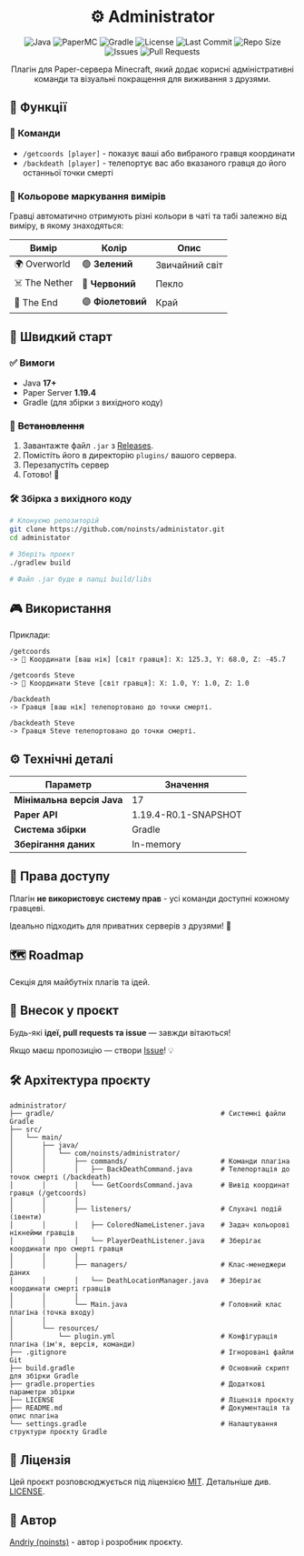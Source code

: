 <div align="center">

# ⚙️ Administrator

![Java](https://img.shields.io/badge/Java-17%2B-orange?logo=openjdk&logoColor=white)
![PaperMC](https://img.shields.io/badge/Paper-1.19.4-blue?logo=minecraft&logoColor=white)
![Gradle](https://img.shields.io/badge/Gradle-Build-success?logo=gradle&logoColor=white&color=02303A)
![License](https://img.shields.io/github/license/noinsts/administrator?color=brightgreen)
![Last Commit](https://img.shields.io/github/last-commit/noinsts/administrator?logo=github&color=blueviolet)
![Repo Size](https://img.shields.io/github/repo-size/noinsts/administrator?color=teal)
![Issues](https://img.shields.io/github/issues/noinsts/administrator?color=yellow)
![Pull Requests](https://img.shields.io/github/issues-pr/noinsts/administrator?color=lightblue)

Плагін для Paper-сервера Minecraft, який додає корисні адміністративні команди та візуальні покращення для виживання з друзями.

</div>

## 🧩 Функції

### 📍 Команди

- `/getcoords [player]` - показує ваші або вибраного гравця координати 
- `/backdeath [player]` - телепортує вас або вказаного гравця до його останньої точки смерті

### 🎨 Кольорове маркування вимірів

Гравці автоматично отримують різні кольори в чаті та табі залежно від виміру, в якому знаходяться:

| Вимір         | Колір              | Опис           |
|---------------|--------------------|----------------|
| 🌍 Overworld  | 🟢 **Зелений**     | Звичайний світ |
| ☠️ The Nether | 🔴 **Червоний**    | Пекло          |
| 🌌 The End    | 🟣 **Фіолетовий**  | Край           |

## 🚀 Швидкий старт

### ✅ Вимоги

- Java **17+**
- Paper Server **1.19.4**
- Gradle (для збірки з вихідного коду)

### 💾 ~~Встановлення~~

1. Завантажте файл `.jar` з [Releases](https://github.com/noinsts/administrator/releases).
2. Помістіть його в директорію `plugins/` вашого сервера.
3. Перезапустіть сервер
4. Готово! 🎉

### 🛠 Збірка з вихідного коду

```bash
# Клонуємо репозиторій
git clone https://github.com/noinsts/administator.git
cd administator

# Зберіть проект
./gradlew build

# Файл .jar буде в папці build/libs 
```

## 🎮 Використання

Приклади:

```
/getcoords
-> 📍 Координати [ваш нік] [світ гравця]: X: 125.3, Y: 68.0, Z: -45.7

/getcoords Steve
-> 📍 Координати Steve [світ гравця]: X: 1.0, Y: 1.0, Z: 1.0

/backdeath
-> Гравця [ваш нік] телепортовано до точки смерті.

/backdeath Steve
-> Гравця Steve телепортовано до точки смерті.
```

## ⚙️ Технічні деталі

| Параметр                   | Значення             |
|----------------------------|----------------------|
| **Мінімальна версія Java** | 17                   |
| **Paper API**              | 1.19.4-R0.1-SNAPSHOT |
| **Система збірки**         | Gradle               |
| **Зберігання даних**       | In-memory            |

## 📝 Права доступу

Плагін **не використовує систему прав** - усі команди доступні кожному гравцеві. 

Ідеально підходить для приватних серверів з друзями! 💬

## 🗺️ Roadmap

Секція для майбутніх плагів та ідей.

## 🤝 Внесок у проєкт

Будь-які **ідеї, pull requests та issue** — завжди вітаються!

Якщо маєш пропозицію — створи [Issue](https://github.com/noinsts/administrator/issues)! 💡

## 🛠️ Архітектура проєкту

```
administrator/
├── gradle/                                         # Системні файли Gradle
├── src/
│   └── main/
│       ├── java/
│       │   └── com/noinsts/administrator/
│       │       ├── commands/                       # Команди плагіна
│       │       │   ├── BackDeathCommand.java       # Телепортація до точок смерті (/backdeath)
│       │       │   └── GetCoordsCommand.java       # Вивід координат гравця (/getcoords)
│       │       │
│       │       ├── listeners/                      # Слухачі подій (івенти)
│       │       │   ├── ColoredNameListener.java    # Задач кольорові нікнейми гравців
│       │       │   └── PlayerDeathListener.java    # Зберігає координати про смерті гравця
│       │       │
│       │       ├── managers/                       # Клас-менеджери даних
│       │       │   └── DeathLocationManager.java   # Зберігає координати смерті гравців
│       │       │
│       │       └── Main.java                       # Головний клас плагіна (точка входу)
│       │
│       └── resources/
│           └── plugin.yml                          # Конфігурація плагіна (ім'я, версія, команди)
├── .gitignore                                      # Ігноровані файли Git
├── build.gradle                                    # Основний скрипт для збірки Gradle
├── gradle.properties                               # Додаткові параметри збірки
├── LICENSE                                         # Ліцензія проєкту
├── README.md                                       # Документація та опис плагіна
└── settings.gradle                                 # Налаштування структури проєкту Gradle
```

## 📄 Ліцензія

Цей проєкт розповсюджується під ліцензією [MIT](https://opensource.org/license/mit). Детальніше див. [LICENSE](./LICENSE).

## 👤 Автор

[Andriy (noinsts)](https://github.com/noinsts/) - автор і розробник проєкту.
